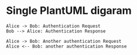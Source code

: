 # Single PlantUML digaram

```plantuml
Alice -> Bob: Authentication Request
Bob --> Alice: Authentication Response

Alice -> Bob: Another authentication Request
Alice <-- Bob: another authentication Response
```
